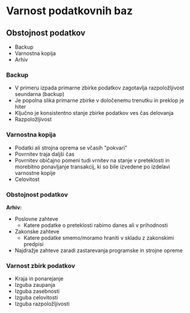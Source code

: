 # Varnost podatkovnih baz
## Obstojnost podatkov
- Backup
- Varnostna kopija
- Arhiv

### Backup
- V primeru izpada primarne zbirke podatkov zagotavlja razpoložljivost seundarna (backup)
- Je popolna slika primarne zbirke v določenemu trenutku in preklop je hiter
- Ključno je konsistentno stanje zbirke podatkov ves čas delovanja
- Razpoložljivost

### Varnostna kopija
- Podatki ali strojna oprema se včasih "pokvari"
- Povrnitev traja daljši čas
- Povrnitev običajno pomeni tudi vrnitev na stanje v preteklosti in morebitno ponavljanje transakcij, ki so bile izvedene po izdelavi varnostne kopije
- Celovitost

### Obstojnost podatkov
**Arhiv:**
- Poslovne zahteve
	- Katere podatke o preteklosti rabimo danes ali v prihodnosti
- Zakonske zahteve
	- Katere podatke smemo/moramo hraniti v skladu z zakonskimi predpisi
- Najdražje zahteve zaradi zastarevanja programske in strojne opreme

### Varnost zbirk podatkov
- Kraja in ponarejanje
- Izguba zaupanja
- Izguba zasebnosti
- Izguba celovitosti
- Izguba razpoložljivosti

